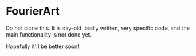 # FourierArt

Do not clone this. It is day-old, badly written, very specific code, and the main functionality is not done yet. 

Hopefully it'll be better soon!
